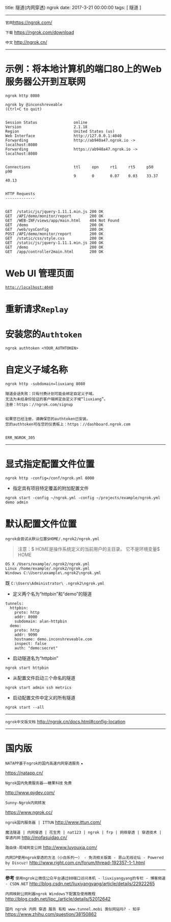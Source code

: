 title: 隧道(内网穿透) ngrok
date: 2017-3-21 00:00:00
tags: [ 隧道 ]


---


`官网`https://ngrok.com/ 

`下载` https://ngrok.com/download


`中文`  http://ngrok.cn/


---
# 示例：将本地计算机的端口80上的Web服务器公开到互联网

```
ngrok http 8080

```
```
ngrok by @inconshreveable                                                                               (Ctrl+C to quit)


Session Status                online
Version                       2.1.18
Region                        United States (us)
Web Interface                 http://127.0.0.1:4040
Forwarding                    http://ab940a47.ngrok.io -> localhost:8080
Forwarding                    https://ab940a47.ngrok.io -> localhost:8080


Connections                   ttl     opn     rt1     rt5     p50     p90
                              9       0       0.07    0.03    33.37   40.13


HTTP Requests
-------------


GET  /static/js/jquery-1.11.1.min.js 200 OK
GET  /API/demo/monitor/report        200 OK
GET  /WEB-INF/views/app/main.html    404 Not Found
GET  /demo                           200 OK
GET  /web/sysConfig                  200 OK
POST /API/demo/monitor/report        200 OK
GET  /static/css/style.css           200 OK
GET  /static/js/jquery-1.11.1.min.js 200 OK
GET  /demo                           200 OK
GET  /app/controller2main.html       200 OK
```

 
# Web UI 管理页面
[`http://localhost:4040`]( http://localhost:4040 )

 
# 重新请求`Replay`

 
# 安装您的`Authtoken`
```
ngrok authtoken <YOUR_AUTHTOKEN>

```


# 自定义子域名称
```
ngrok http -subdomain=liuxiang 8080

```
```
隧道会话失败：只有付费计划可能会绑定自定义子域。
无法为未经身份验证的客户端绑定自定义子域“liuxiang”。
注册：https：//ngrok.com/signup


如果您已经注册，请确保您的authtoken已安装。
您的authtoken可在您的仪表板上：https：//dashboard.ngrok.com


ERR_NGROK_305
```


---
# 显式指定配置文件位置

```
ngrok http -config=/conf/ngrok.yml 8000

```
- 指定具有项目特定覆盖的附加配置文件

```
ngrok start -config ~/ngrok.yml -config ~/projects/example/ngrok.yml demo admin

```
# 默认配置文件位置
`ngrok会尝试从默认位置$HOME/.ngrok2/ngrok.yml`
> 注意：$ HOME是操作系统定义的当前用户的主目录。 它不是环境变量$ HOME
```
OS X /Users/example/.ngrok2/ngrok.yml
Linux /home/example/.ngrok2/ngrok.yml
Windows C:\Users\example\.ngrok2\ngrok.yml
```
既 `C:\Users\Administrator\ .ngrok2\ngrok.yml `


- 定义两个名为“httpbin”和“demo”的隧道
```
tunnels:
  httpbin:
    proto: http
    addr: 8000
    subdomain: alan-httpbin
  demo:
    proto: http
    addr: 9090
    hostname: demo.inconshreveable.com
    inspect: false
    auth: "demo:secret"
```
- 启动隧道名为“httpbin”
```
ngrok start httpbin
```
- 从配置文件启动三个命名的隧道
```
ngrok start admin ssh metrics
```
- 启动配置文件中定义的所有隧道
```
ngrok start --all
```
---
`ngrok中文版文档`
http://ngrok.cn/docs.html#config-location



---
# 国内版
`NATAPP基于ngrok的国内高速内网穿透服务` `★`

https://natapp.cn/


`Ngrok国内免费服务器——糖果科技`  `免费`

http://www.qydev.com/


`Sunny-Ngrok内网转发`

https://www.ngrok.cc/



`ngrok国内服务器 | ITTUN`
http://www.ittun.com/


`魔法隧道 | 内网穿透 | 花生壳 | nat123 | ngrok | frp | 网络穿透 | 穿透技术 | 穿透内网`
http://mofasuidao.cn/



`路由侠-局域网变公网`
http://www.luyouxia.com/


`内网IP使用ngrok穿透的方法（小白系列一） - 免流相关版面 - 恩山无线论坛 - Powered by Discuz!`
http://www.right.com.cn/forum/thread-192357-1-1.html


---
**参考**
`使用ngrok让微信公众平台通过80端口访问本机 - liuxiyangyang的专栏 - 博客频道 - CSDN.NET`
http://blog.csdn.net/liuxiyangyang/article/details/22922265


`内网映射公网利器ngrok Windows下配置及使用教程`
http://blog.csdn.net/lipc_/article/details/52012642


`国内 ngrok 内网 穿透 服务 有和 www.tunnel.mobi 类似网站吗? - 知乎`
https://www.zhihu.com/question/38150862
